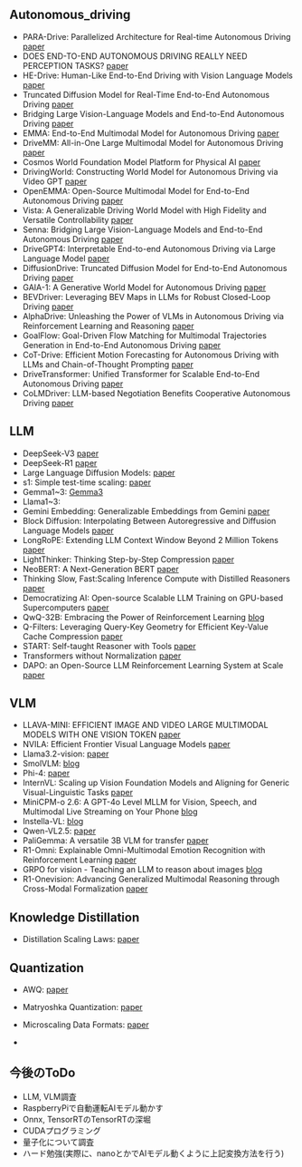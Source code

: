## Autonomous_driving

- PARA-Drive: Parallelized Architecture for Real-time Autonomous Driving [paper](https://openaccess.thecvf.com/content/CVPR2024/papers/Weng_PARA-Drive_Parallelized_Architecture_for_Real-time_Autonomous_Driving_CVPR_2024_paper.pdf)
- DOES END-TO-END AUTONOMOUS DRIVING REALLY NEED PERCEPTION TASKS?  [paper](https://arxiv.org/pdf/2409.18341)
- HE-Drive: Human-Like End-to-End Driving with Vision Language Models [paper](https://arxiv.org/pdf/2410.05051)
- Truncated Diffusion Model for Real-Time End-to-End Autonomous Driving [paper](https://arxiv.org/abs/2411.15139)
- Bridging Large Vision-Language Models and End-to-End Autonomous Driving [paper](https://arxiv.org/abs/2411.15139)
- EMMA: End-to-End Multimodal Model for Autonomous Driving [paper](https://arxiv.org/abs/2410.23262)
- DriveMM: All-in-One Large Multimodal Model for Autonomous Driving [paper](https://arxiv.org/abs/2412.07689)
- Cosmos World Foundation Model Platform for Physical AI [paper](https://github.com/nvidia/cosmos)
- DrivingWorld: Constructing World Model for Autonomous Driving via Video GPT [paper](https://arxiv.org/pdf/2412.19505v2)
- OpenEMMA: Open-Source Multimodal Model for End-to-End Autonomous Driving [paper](https://arxiv.org/pdf/2412.15208)
- Vista: A Generalizable Driving World Model with High Fidelity and Versatile Controllability [paper](https://arxiv.org/abs/2405.17398)
- Senna: Bridging Large Vision-Language Models and End-to-End Autonomous Driving [paper](https://arxiv.org/abs/2410.22313)
- DriveGPT4: Interpretable End-to-end Autonomous Driving via Large Language Model [paper](https://arxiv.org/pdf/2310.01412)
- DiffusionDrive: Truncated Diffusion Model for End-to-End Autonomous Driving [paper](https://arxiv.org/pdf/2411.15139)
- GAIA-1: A Generative World Model for Autonomous Driving [paper](https://arxiv.org/abs/2309.17080)
- BEVDriver: Leveraging BEV Maps in LLMs for Robust Closed-Loop Driving [paper](https://arxiv.org/pdf/2503.03074)
- AlphaDrive: Unleashing the Power of VLMs in Autonomous Driving via Reinforcement Learning and Reasoning [paper](https://arxiv.org/pdf/2503.07608)
- GoalFlow: Goal-Driven Flow Matching for Multimodal Trajectories Generation in End-to-End Autonomous Driving [paper](https://arxiv.org/pdf/2503.05689)
- CoT-Drive: Efficient Motion Forecasting for Autonomous Driving with LLMs and Chain-of-Thought Prompting [paper](https://arxiv.org/pdf/2503.07234)
- DriveTransformer: Unified Transformer for Scalable End-to-End Autonomous Driving [paper](https://arxiv.org/pdf/2503.07656)
- CoLMDriver: LLM-based Negotiation Benefits Cooperative Autonomous Driving [paper](https://arxiv.org/pdf/2503.08683)

  
## LLM
- DeepSeek-V3 [paper](https://arxiv.org/abs/2412.19437)
- DeepSeek-R1 [paper](DeepSeek-R1)
- Large Language Diffusion Models: [paper](https://arxiv.org/abs/2502.09992)
- s1: Simple test-time scaling: [paper](https://arxiv.org/abs/2501.19393)
- Gemma1~3: [Gemma3](https://storage.googleapis.com/deepmind-media/gemma/Gemma3Report.pdf)
- Llama1~3:
- Gemini Embedding: Generalizable Embeddings from Gemini [paper](https://www.arxiv.org/pdf/2503.07891)
- Block Diffusion: Interpolating Between Autoregressive and Diffusion Language Models [paper](https://arxiv.org/pdf/2503.09573)
- LongRoPE: Extending LLM Context Window Beyond 2 Million Tokens [paper](https://arxiv.org/pdf/2402.13753)
- LightThinker: Thinking Step-by-Step Compression [paper](https://arxiv.org/pdf/2502.15589)
- NeoBERT: A Next-Generation BERT [paper](https://arxiv.org/pdf/2502.19587v1)
- Thinking Slow, Fast:Scaling Inference Compute with Distilled Reasoners [paper](https://arxiv.org/pdf/2502.20339)
- Democratizing AI: Open-source Scalable LLM Training on GPU-based Supercomputers [paper](https://arxiv.org/pdf/2502.08145)
- QwQ-32B: Embracing the Power of Reinforcement Learning [blog](https://qwenlm.github.io/blog/qwq-32b/)
- Q-Filters: Leveraging Query-Key Geometry for Efficient Key-Value Cache Compression [paper](https://arxiv.org/pdf/2503.02812)
- START: Self-taught Reasoner with Tools [paper](https://arxiv.org/pdf/2503.04625)
- Transformers without Normalization [paper](https://arxiv.org/pdf/2503.10622)
- DAPO: an Open-Source LLM Reinforcement Learning System at Scale [paper](https://dapo-sia.github.io/static/pdf/dapo_paper.pdf)


## VLM
- LLAVA-MINI: EFFICIENT IMAGE AND VIDEO LARGE MULTIMODAL MODELS WITH ONE VISION TOKEN [paper](https://arxiv.org/pdf/2501.03895v1)
- NVILA: Efficient Frontier Visual Language Models [paper](https://arxiv.org/pdf/2412.04468v1)
- Llama3.2-vision: [paper](https://arxiv.org/abs/2407.21783)
- SmolVLM: [blog](https://huggingface.co/blog/smolvlm)
- Phi-4: [paper](https://arxiv.org/abs/2503.01743)
- InternVL: Scaling up Vision Foundation Models and Aligning for Generic Visual-Linguistic Tasks [paper](https://arxiv.org/pdf/2312.14238)
- MiniCPM-o 2.6: A GPT-4o Level MLLM for Vision, Speech, and Multimodal Live Streaming on Your Phone [blog](https://openbmb.notion.site/MiniCPM-o-2-6-A-GPT-4o-Level-MLLM-for-Vision-Speech-and-Multimodal-Live-Streaming-on-Your-Phone-185ede1b7a558042b5d5e45e6b237da9)
- Instella-VL: [blog](https://rocm.blogs.amd.com/artificial-intelligence/Instella-BL-1B-VLM/README.html)
- Qwen-VL2.5: [paper](https://arxiv.org/abs/2502.13923)
- PaliGemma: A versatile 3B VLM for transfer [paper](https://arxiv.org/pdf/2407.07726)
- R1-Omni: Explainable Omni-Multimodal Emotion Recognition with Reinforcement Learning [paper](https://arxiv.org/pdf/2503.05379)
- GRPO for vision - Teaching an LLM to reason about images [blog](https://www.groundlight.ai/blog/visual-reasoning-models)
- R1-Onevision: Advancing Generalized Multimodal Reasoning through Cross-Modal Formalization [paper](https://arxiv.org/pdf/2503.10615)


## Knowledge Distillation
- Distillation Scaling Laws: [paper](https://arxiv.org/abs/2502.08606)


## Quantization
- AWQ: [paper](https://arxiv.org/abs/2306.00978)
- Matryoshka Quantization: [paper](https://arxiv.org/abs/2502.06786)
- Microscaling Data Formats: [paper](https://arxiv.org/abs/2310.10537)


- 
## 今後のToDo
- LLM, VLM調査
- RaspberryPiで自動運転AIモデル動かす
- Onnx, TensorRTのTensorRTの深堀
- CUDAプログラミング
- 量子化について調査
- ハード勉強(実際に、nanoとかでAIモデル動くように上記変換方法を行う)
